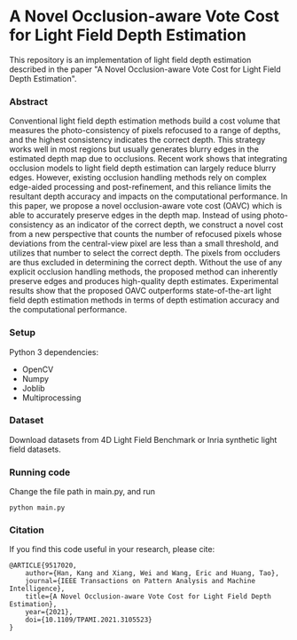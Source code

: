 # A Novel Occlusion-aware Vote Cost for Light Field Depth Estimation

This repository is an implementation of light field depth estimation described in the paper "A Novel Occlusion-aware Vote Cost for Light Field Depth Estimation". 

### Abstract
Conventional light field depth estimation methods build a cost volume that measures the photo-consistency of pixels refocused to a range of depths, and the highest consistency indicates the correct depth. This strategy works well in most regions but usually generates blurry edges in the estimated depth map due to occlusions. Recent work shows that integrating occlusion models to light field depth estimation can largely reduce blurry edges. However, existing occlusion handling methods rely on complex edge-aided processing and post-refinement, and this reliance limits the resultant depth accuracy and impacts on the computational performance. In this paper, we propose a novel occlusion-aware vote cost (OAVC) which is able to accurately preserve edges in the depth map. Instead of using photo-consistency as an indicator of the correct depth, we construct a novel cost from a new perspective that counts the number of refocused pixels whose deviations from the central-view pixel are less than a small threshold, and utilizes that number to select the correct depth. The pixels from occluders are thus excluded in determining the correct depth. Without the use of any explicit occlusion handling methods, the proposed method can inherently preserve edges and produces high-quality depth estimates. Experimental results show that the proposed OAVC outperforms state-of-the-art light field depth estimation methods in terms of depth estimation accuracy and the computational performance.


### Setup
Python 3 dependencies:

- OpenCV
- Numpy
- Joblib
- Multiprocessing

### Dataset

Download datasets from 4D Light Field Benchmark or Inria synthetic light field datasets.


### Running code

Change the file path in main.py, and run

```
python main.py
```

### Citation
If you find this code useful in your research, please cite:

	@ARTICLE{9517020,  
        author={Han, Kang and Xiang, Wei and Wang, Eric and Huang, Tao},
        journal={IEEE Transactions on Pattern Analysis and Machine Intelligence},
        title={A Novel Occlusion-aware Vote Cost for Light Field Depth Estimation},
        year={2021},
        doi={10.1109/TPAMI.2021.3105523}
    }
